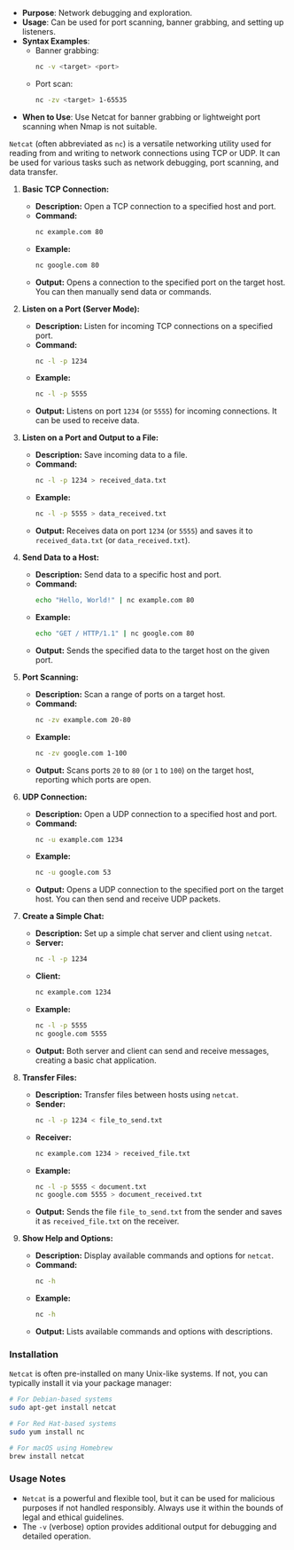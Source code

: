    - **Purpose**: Network debugging and exploration.
   - **Usage**: Can be used for port scanning, banner grabbing, and setting up listeners.
   - **Syntax Examples**:
     - Banner grabbing:
       ```bash
       nc -v <target> <port>
       ```
     - Port scan:
       ```bash
       nc -zv <target> 1-65535
       ```
   - **When to Use**: Use Netcat for banner grabbing or lightweight port scanning when Nmap is not suitable.

`Netcat` (often abbreviated as `nc`) is a versatile networking utility used for reading from and writing to network connections using TCP or UDP. It can be used for various tasks such as network debugging, port scanning, and data transfer.

1. **Basic TCP Connection:**
   - **Description:** Open a TCP connection to a specified host and port.
   - **Command:**
     ```bash
     nc example.com 80
     ```
   - **Example:**
     ```bash
     nc google.com 80
     ```
   - **Output:** Opens a connection to the specified port on the target host. You can then manually send data or commands.

2. **Listen on a Port (Server Mode):**
   - **Description:** Listen for incoming TCP connections on a specified port.
   - **Command:**
     ```bash
     nc -l -p 1234
     ```
   - **Example:**
     ```bash
     nc -l -p 5555
     ```
   - **Output:** Listens on port `1234` (or `5555`) for incoming connections. It can be used to receive data.

3. **Listen on a Port and Output to a File:**
   - **Description:** Save incoming data to a file.
   - **Command:**
     ```bash
     nc -l -p 1234 > received_data.txt
     ```
   - **Example:**
     ```bash
     nc -l -p 5555 > data_received.txt
     ```
   - **Output:** Receives data on port `1234` (or `5555`) and saves it to `received_data.txt` (or `data_received.txt`).

4. **Send Data to a Host:**
   - **Description:** Send data to a specific host and port.
   - **Command:**
     ```bash
     echo "Hello, World!" | nc example.com 80
     ```
   - **Example:**
     ```bash
     echo "GET / HTTP/1.1" | nc google.com 80
     ```
   - **Output:** Sends the specified data to the target host on the given port.

5. **Port Scanning:**
   - **Description:** Scan a range of ports on a target host.
   - **Command:**
     ```bash
     nc -zv example.com 20-80
     ```
   - **Example:**
     ```bash
     nc -zv google.com 1-100
     ```
   - **Output:** Scans ports `20` to `80` (or `1` to `100`) on the target host, reporting which ports are open.

6. **UDP Connection:**
   - **Description:** Open a UDP connection to a specified host and port.
   - **Command:**
     ```bash
     nc -u example.com 1234
     ```
   - **Example:**
     ```bash
     nc -u google.com 53
     ```
   - **Output:** Opens a UDP connection to the specified port on the target host. You can then send and receive UDP packets.

7. **Create a Simple Chat:**
   - **Description:** Set up a simple chat server and client using `netcat`.
   - **Server:**
     ```bash
     nc -l -p 1234
     ```
   - **Client:**
     ```bash
     nc example.com 1234
     ```
   - **Example:**
     ```bash
     nc -l -p 5555
     nc google.com 5555
     ```
   - **Output:** Both server and client can send and receive messages, creating a basic chat application.

8. **Transfer Files:**
   - **Description:** Transfer files between hosts using `netcat`.
   - **Sender:**
     ```bash
     nc -l -p 1234 < file_to_send.txt
     ```
   - **Receiver:**
     ```bash
     nc example.com 1234 > received_file.txt
     ```
   - **Example:**
     ```bash
     nc -l -p 5555 < document.txt
     nc google.com 5555 > document_received.txt
     ```
   - **Output:** Sends the file `file_to_send.txt` from the sender and saves it as `received_file.txt` on the receiver.

9. **Show Help and Options:**
   - **Description:** Display available commands and options for `netcat`.
   - **Command:**
     ```bash
     nc -h
     ```
   - **Example:**
     ```bash
     nc -h
     ```
   - **Output:** Lists available commands and options with descriptions.

### **Installation**

`Netcat` is often pre-installed on many Unix-like systems. If not, you can typically install it via your package manager:

```bash
# For Debian-based systems
sudo apt-get install netcat

# For Red Hat-based systems
sudo yum install nc

# For macOS using Homebrew
brew install netcat
```

### **Usage Notes**

- `Netcat` is a powerful and flexible tool, but it can be used for malicious purposes if not handled responsibly. Always use it within the bounds of legal and ethical guidelines.
- The `-v` (verbose) option provides additional output for debugging and detailed operation.